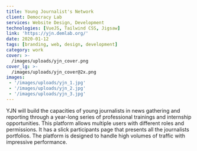 ```yaml
---
title: Young Journalist's Network
client: Democracy Lab
services: Website Design, Development
technologies: [VueJS, Tailwind CSS, Jigsaw]
link: 'https://yjn.demlab.org/'
date: 2020-01-12
tags: [branding, web, design, development]
category: work
cover: >-
  /images/uploads/yjn_cover.png
cover_lg: >-
  /images/uploads/yjn_cover@2x.png
images:
 - '/images/uploads/yjn_1.jpg'
 - '/images/uploads/yjn_2.jpg'
 - '/images/uploads/yjn_3.jpg'
---
```


YJN will build the capacities of young journalists in news gathering and reporting through a year-long series of professional trainings and internship opportunities. This platform allows multiple users with different roles and permissions. It has a slick participants page that presents all the journalists portfolios. The platform is designed to handle high volumes of traffic with impressive performance.

